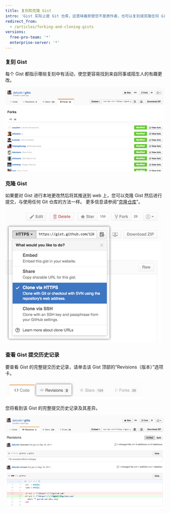 ```yaml
---
title: 复刻和克隆 Gist
intro: 'Gist 实际上是 Git 仓库，这意味着即使您不是原作者，也可以复刻或克隆任何 Gist。 还可以查看 Gist 的完整提交历史记录，包括差异。'
redirect_from:
  - /articles/forking-and-cloning-gists
versions:
  free-pro-team: '*'
  enterprise-server: '*'
---
```


### 复刻 Gist

每个 Gist 都指示哪些复刻中有活动，使您更容易找到来自同事或陌生人的有趣更改。

![Gist 复刻](/assets/images/help/gist/gist_forks.png)

### 克隆 Gist

如果要对 Gist 进行本地更改然后将其推送到 web 上，您可以克隆 Gist 然后进行提交，与使用任何 Git 仓库的方法一样。 更多信息请参阅“[克隆仓库](/articles/cloning-a-repository)”。

![Gist 克隆按钮](/assets/images/help/gist/gist_clone_btn.png)

### 查看 Gist 提交历史记录

要查看 Gist 的完整提交历史记录，请单击该 Gist 顶部的“Revisions（版本）”选项卡。

![Gist 版本选项卡](/assets/images/help/gist/gist_revisions_tab.png)

您将看到该 Gist 的完整提交历史记录及其差异。

![Gist 版本页面](/assets/images/help/gist/gist_history.png)

